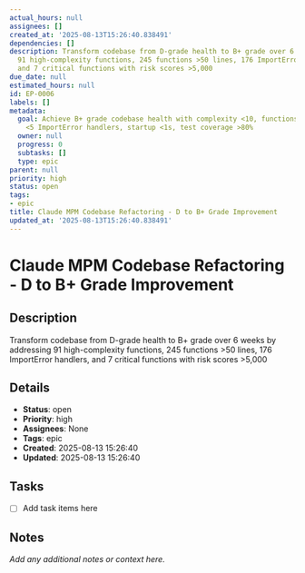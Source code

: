 ```yaml
---
actual_hours: null
assignees: []
created_at: '2025-08-13T15:26:40.838491'
dependencies: []
description: Transform codebase from D-grade health to B+ grade over 6 weeks by addressing
  91 high-complexity functions, 245 functions >50 lines, 176 ImportError handlers,
  and 7 critical functions with risk scores >5,000
due_date: null
estimated_hours: null
id: EP-0006
labels: []
metadata:
  goal: Achieve B+ grade codebase health with complexity <10, functions <50 lines,
    <5 ImportError handlers, startup <1s, test coverage >80%
  owner: null
  progress: 0
  subtasks: []
  type: epic
parent: null
priority: high
status: open
tags:
- epic
title: Claude MPM Codebase Refactoring - D to B+ Grade Improvement
updated_at: '2025-08-13T15:26:40.838491'
---
```


# Claude MPM Codebase Refactoring - D to B+ Grade Improvement

## Description
Transform codebase from D-grade health to B+ grade over 6 weeks by addressing 91 high-complexity functions, 245 functions >50 lines, 176 ImportError handlers, and 7 critical functions with risk scores >5,000

## Details
- **Status**: open
- **Priority**: high
- **Assignees**: None
- **Tags**: epic
- **Created**: 2025-08-13 15:26:40
- **Updated**: 2025-08-13 15:26:40

## Tasks
- [ ] Add task items here

## Notes
_Add any additional notes or context here._

